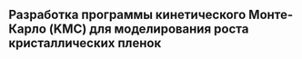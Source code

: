 ## Разработка программы кинетического Монте-Карло (KMC) для моделирования роста кристаллических пленок

